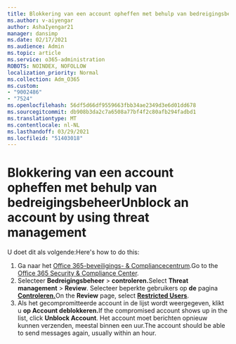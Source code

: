 ```yaml
---
title: Blokkering van een account opheffen met behulp van bedreigingsbeheer
ms.author: v-aiyengar
author: AshaIyengar21
manager: dansimp
ms.date: 02/17/2021
ms.audience: Admin
ms.topic: article
ms.service: o365-administration
ROBOTS: NOINDEX, NOFOLLOW
localization_priority: Normal
ms.collection: Adm_O365
ms.custom:
- "9002486"
- "7524"
ms.openlocfilehash: 56df5d66df9559663fbb34ae2349d3e6d01dd678
ms.sourcegitcommit: db908b3da2c7a6508a77bf4f2c80afb294fadbd1
ms.translationtype: MT
ms.contentlocale: nl-NL
ms.lasthandoff: 03/29/2021
ms.locfileid: "51403018"
---
```

# <a name="unblock-an-account-by-using-threat-management"></a><span data-ttu-id="17915-102">Blokkering van een account opheffen met behulp van bedreigingsbeheer</span><span class="sxs-lookup"><span data-stu-id="17915-102">Unblock an account by using threat management</span></span>

<span data-ttu-id="17915-103">U doet dit als volgende:</span><span class="sxs-lookup"><span data-stu-id="17915-103">Here's how to do this:</span></span> 

1. <span data-ttu-id="17915-104">Ga naar het [Office 365-beveiligings- & Compliancecentrum](https://go.microsoft.com/fwlink/p/?linkid=2077143).</span><span class="sxs-lookup"><span data-stu-id="17915-104">Go to the [Office 365 Security & Compliance Center](https://go.microsoft.com/fwlink/p/?linkid=2077143).</span></span>
1. <span data-ttu-id="17915-105">Selecteer **Bedreigingsbeheer**  >  **controleren.**</span><span class="sxs-lookup"><span data-stu-id="17915-105">Select **Threat management** > **Review**.</span></span> <span data-ttu-id="17915-106">Selecteer beperkte gebruikers op **de** pagina **[Controleren.](https://go.microsoft.com/fwlink/?linkid=2103514)**</span><span class="sxs-lookup"><span data-stu-id="17915-106">On the **Review** page, select **[Restricted Users](https://go.microsoft.com/fwlink/?linkid=2103514)**.</span></span>
1. <span data-ttu-id="17915-107">Als het gecompromitteerde account in de lijst wordt weergegeven, klikt u **op Account deblokkeren.**</span><span class="sxs-lookup"><span data-stu-id="17915-107">If the compromised account shows up in the list, click **Unblock Account**.</span></span> <span data-ttu-id="17915-108">Het account moet berichten opnieuw kunnen verzenden, meestal binnen een uur.</span><span class="sxs-lookup"><span data-stu-id="17915-108">The account should be able to send messages again, usually within an hour.</span></span>